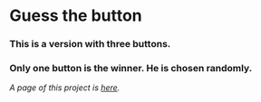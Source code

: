 # Guess the button
### This is a version with three buttons.
### Only one button is the winner. He is chosen randomly.
*A page of this project is [here](https://malancaionut.github.io/Guess-the-button-3-Buttons/index.html).*
